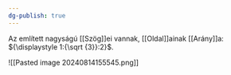 ```yaml
---
dg-publish: true
---
```

Az említett nagyságú [[Szög]]ei vannak, [[Oldal]]ainak [[Arány]]a: ${\displaystyle 1:{\sqrt {3}}:2}$.

![[Pasted image 20240814155545.png]]